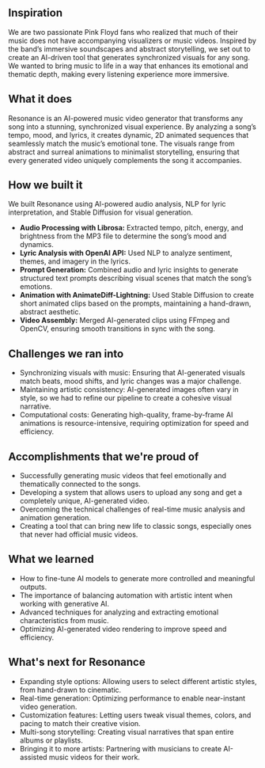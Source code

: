 ## Inspiration
We are two passionate Pink Floyd fans who realized that much of their music does not have accompanying visualizers or music videos. Inspired by the band’s immersive soundscapes and abstract storytelling, we set out to create an AI-driven tool that generates synchronized visuals for any song. We wanted to bring music to life in a way that enhances its emotional and thematic depth, making every listening experience more immersive.

## What it does
Resonance is an AI-powered music video generator that transforms any song into a stunning, synchronized visual experience. By analyzing a song’s tempo, mood, and lyrics, it creates dynamic, 2D animated sequences that seamlessly match the music’s emotional tone. The visuals range from abstract and surreal animations to minimalist storytelling, ensuring that every generated video uniquely complements the song it accompanies.

## How we built it
We built Resonance using AI-powered audio analysis, NLP for lyric interpretation, and Stable Diffusion for visual generation.
- **Audio Processing with Librosa:** Extracted tempo, pitch, energy, and brightness from the MP3 file to determine the song’s mood and dynamics.
- **Lyric Analysis with OpenAI API:** Used NLP to analyze sentiment, themes, and imagery in the lyrics.
- **Prompt Generation:** Combined audio and lyric insights to generate structured text prompts describing visual scenes that match the song’s emotions.
- **Animation with AnimateDiff-Lightning:** Used Stable Diffusion to create short animated clips based on the prompts, maintaining a hand-drawn, abstract aesthetic.
- **Video Assembly:** Merged AI-generated clips using FFmpeg and OpenCV, ensuring smooth transitions in sync with the song.

## Challenges we ran into
- Synchronizing visuals with music: Ensuring that AI-generated visuals match beats, mood shifts, and lyric changes was a major challenge.
- Maintaining artistic consistency: AI-generated images often vary in style, so we had to refine our pipeline to create a cohesive visual narrative.
- Computational costs: Generating high-quality, frame-by-frame AI animations is resource-intensive, requiring optimization for speed and efficiency.

## Accomplishments that we're proud of
- Successfully generating music videos that feel emotionally and thematically connected to the songs.
- Developing a system that allows users to upload any song and get a completely unique, AI-generated video.
- Overcoming the technical challenges of real-time music analysis and animation generation.
- Creating a tool that can bring new life to classic songs, especially ones that never had official music videos.

## What we learned
- How to fine-tune AI models to generate more controlled and meaningful outputs.
- The importance of balancing automation with artistic intent when working with generative AI.
- Advanced techniques for analyzing and extracting emotional characteristics from music.
- Optimizing AI-generated video rendering to improve speed and efficiency.

## What's next for Resonance
- Expanding style options: Allowing users to select different artistic styles, from hand-drawn to cinematic.
- Real-time generation: Optimizing performance to enable near-instant video generation.
- Customization features: Letting users tweak visual themes, colors, and pacing to match their creative vision.
- Multi-song storytelling: Creating visual narratives that span entire albums or playlists.
- Bringing it to more artists: Partnering with musicians to create AI-assisted music videos for their work.
